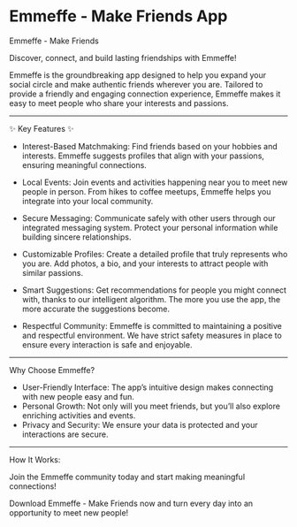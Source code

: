# Emmeffe - Make Friends App

Emmeffe - Make Friends

Discover, connect, and build lasting friendships with Emmeffe!

Emmeffe is the groundbreaking app designed to help you expand your social circle and make authentic friends wherever you are. Tailored to provide a friendly and engaging connection experience, Emmeffe makes it easy to meet people who share your interests and passions.

---

✨ Key Features ✨

- Interest-Based Matchmaking: Find friends based on your hobbies and interests. Emmeffe suggests profiles that align with your passions, ensuring meaningful connections.

- Local Events: Join events and activities happening near you to meet new people in person. From hikes to coffee meetups, Emmeffe helps you integrate into your local community.

- Secure Messaging: Communicate safely with other users through our integrated messaging system. Protect your personal information while building sincere relationships.

- Customizable Profiles: Create a detailed profile that truly represents who you are. Add photos, a bio, and your interests to attract people with similar passions.

- Smart Suggestions: Get recommendations for people you might connect with, thanks to our intelligent algorithm. The more you use the app, the more accurate the suggestions become.

- Respectful Community: Emmeffe is committed to maintaining a positive and respectful environment. We have strict safety measures in place to ensure every interaction is safe and enjoyable.

---

Why Choose Emmeffe?

- User-Friendly Interface: The app’s intuitive design makes connecting with new people easy and fun.
- Personal Growth: Not only will you meet friends, but you’ll also explore enriching activities and events.
- Privacy and Security: We ensure your data is protected and your interactions are secure.

---

How It Works:

Join the Emmeffe community today and start making meaningful connections!

Download Emmeffe - Make Friends now and turn every day into an opportunity to meet new people!
